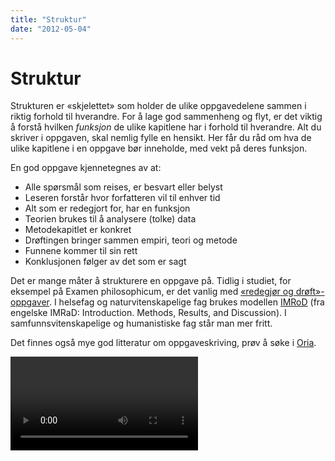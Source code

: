 ```yaml
---
title: "Struktur"
date: "2012-05-04"
---
```


# Struktur

Strukturen er «skjelettet» som holder de ulike oppgavedelene sammen i riktig forhold til hverandre. For å lage god sammenheng og flyt, er det viktig å forstå hvilken _funksjon_ de ulike kapitlene har i forhold til hverandre. Alt du skriver i oppgaven, skal nemlig fylle en hensikt. Her får du råd om hva de ulike kapitlene i en oppgave bør inneholde, med vekt på deres funksjon.

En god oppgave kjennetegnes av at:

- Alle spørsmål som reises, er besvart eller belyst
- Leseren forstår hvor forfatteren vil til enhver tid
- Alt som er redegjort for, har en funksjon
- Teorien brukes til å analysere (tolke) data
- Metodekapitlet er konkret
- Drøftingen bringer sammen empiri, teori og metode
- Funnene kommer til sin rett
- Konklusjonen følger av det som er sagt

Det er mange måter å strukturere en oppgave på. Tidlig i studiet, for eksempel på Examen philosophicum, er det vanlig med [«redegjør og drøft»-oppgaver](/skriving/struktur/redegjor-og-droft/). I helsefag og naturvitenskapelige fag brukes modellen [IMRoD](?p=1226) (fra engelske IMRaD: Introduction. Methods, Results, and Discussion). I samfunnsvitenskapelige og humanistiske fag står man mer fritt.

Det finnes også mye god litteratur om oppgaveskriving, prøv å søke i [Oria](https://oria.no "Oria").

<Video id="rnqQo0pyg3E" />
